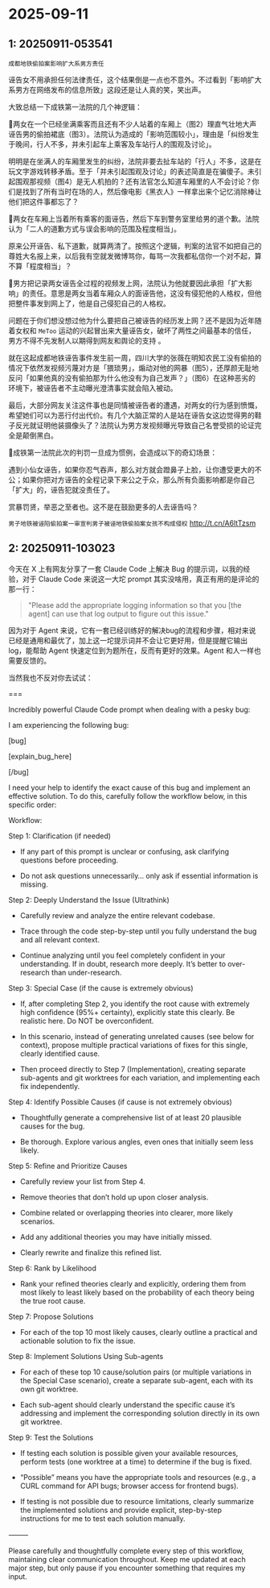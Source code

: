 # 2025-09-11

## 1: 20250911-053541

`成都地铁偷拍案影响扩大系男方责任`

诬告女不用承担任何法律责任，这个结果倒是一点也不意外。不过看到「影响扩大系男方在网络发布的信息所致」这段还是让人真的笑，笑出声。

大致总结一下成铁第一法院的几个神逻辑：

🔺两女在一个已经坐满乘客而且还有不少人站着的车厢上（图2）理直气壮地大声诬告男的偷拍裙底（图3）。法院认为造成的「影响范围较小」，理由是「纠纷发生于晚间，行人不多，并未引起车上乘客及车站行人的围观及讨论」。

明明是在坐满人的车厢里发生的纠纷，法院非要去扯车站的「行人」不多，这是在玩文字游戏转移矛盾。至于「并未引起围观及讨论」的表述简直是在骗傻子。未引起围观那视频（图4）是无人机拍的？还有法官怎么知道车厢里的人不会讨论？你们是找到了所有当时在场的人，然后像电影《黑衣人》一样拿出来个记忆消除棒让他们把这件事都忘了？

🔺两女在车厢上当着所有乘客的面诬告，然后下车到警务室里给男的道个歉。法院认为「二人的道歉方式与误会影响的范围及程度相当」。

原来公开诬告、私下道歉，就算两清了。按照这个逻辑，判案的法官不如把自己的尊姓大名报上来，以后我有空就发微博骂你，每骂一次我都私信你一个对不起，算不算「程度相当」？

🔺男方把记录两女诬告全过程的视频发上网，法院认为他就要因此承担「扩大影响」的责任。意思是两女当着车厢众人的面诬告他，这没有侵犯他的人格权，但他把整件事发到网上了，他是自己侵犯自己的人格权。

问题在于你们想没想过他为什么要把自己被诬告的经历发上网？还不是因为近年随着女权和 `MeToo` 运动的兴起冒出来大量诬告女，破坏了两性之间最基本的信任，男方不得不先发制人以期得到网友和舆论的支持 。

就在这起成都地铁诬告事件发生前一周，四川大学的张薇在明知农民工没有偷拍的情况下依然发视频污蔑对方是「猥琐男」，煽动对他的网暴（图5），还厚颜无耻地反问「如果他真的没有偷拍那为什么他没有为自己发声？」（图6）在这种恶劣的环境下，被诬告者不主动曝光澄清事实就会陷入被动。

最后，大部分网友关注这件事也是同情被诬告者的遭遇，对两女的行为感到愤慨，希望她们可以为恶行付出代价。有几个大脑正常的人是站在诬告女这边觉得男的鞋子反光就证明他装摄像头了？法院认为男方发视频曝光导致自己名誉受损的论证完全是颠倒黑白。

🔺成铁第一法院此次的判罚一旦成为惯例，会造成以下的奇幻场景：

遇到小仙女诬告，如果你忍气吞声，那么对方就会蹬鼻子上脸，让你遭受更大的不公；如果你把对方诬告的全程记录下来公之于众，那么所有负面影响都是你自己「扩大」的，诬告犯就没责任了。

赏暴罚贤，举恶之至者也。这不是在鼓励更多的人去诬告吗？

`男子地铁被诬陷偷拍案一审宣判` ​​​`男子被诬地铁偷拍案女孩不构成侵权` http://t.cn/A6ltTzsm

## 2: 20250911-103023

今天在 X 上有网友分享了一套 Claude Code 上解决 Bug 的提示词，以我的经验，对于 Claude Code 来说这一大坨 prompt 其实没啥用，真正有用的是评论的那一行：

> "Please add the appropriate logging information so that you [the agent] can use that log output to figure out this issue."

因为对于 Agent 来说，它有一套已经训练好的解决bug的流程和步骤，相对来说已经是通用和最优了，加上这一坨提示词并不会让它更好用，但是提醒它输出 log，能帮助 Agent 快速定位到为题所在，反而有更好的效果。Agent 和人一样也需要反馈的。

当然我也不反对你去试试：

===

Incredibly powerful Claude Code prompt when dealing with a pesky bug:

I am experiencing the following bug:

[bug]

[explain_bug_here]

[/bug]

I need your help to identify the exact cause of this bug and implement an effective solution. To do this, carefully follow the workflow below, in this specific order:

Workflow:

Step 1: Clarification (if needed)

- If any part of this prompt is unclear or confusing, ask clarifying questions before proceeding.

- Do not ask questions unnecessarily… only ask if essential information is missing.

Step 2: Deeply Understand the Issue (Ultrathink)

- Carefully review and analyze the entire relevant codebase.

- Trace through the code step-by-step until you fully understand the bug and all relevant context.

- Continue analyzing until you feel completely confident in your understanding. If in doubt, research more deeply. It’s better to over-research than under-research.

Step 3: Special Case (if the cause is extremely obvious)

- If, after completing Step 2, you identify the root cause with extremely high confidence (95%+ certainty), explicitly state this clearly. Be realistic here. Do NOT be overconfident.

- In this scenario, instead of generating unrelated causes (see below for context), propose multiple practical variations of fixes for this single, clearly identified cause.

- Then proceed directly to Step 7 (Implementation), creating separate sub-agents and git worktrees for each variation, and implementing each fix independently.

Step 4: Identify Possible Causes (if cause is not extremely obvious)

- Thoughtfully generate a comprehensive list of at least 20 plausible causes for the bug.

- Be thorough. Explore various angles, even ones that initially seem less likely.

Step 5: Refine and Prioritize Causes

- Carefully review your list from Step 4.

- Remove theories that don’t hold up upon closer analysis.

- Combine related or overlapping theories into clearer, more likely scenarios.

- Add any additional theories you may have initially missed.

- Clearly rewrite and finalize this refined list.

Step 6: Rank by Likelihood

- Rank your refined theories clearly and explicitly, ordering them from most likely to least likely based on the probability of each theory being the true root cause.

Step 7: Propose Solutions

- For each of the top 10 most likely causes, clearly outline a practical and actionable solution to fix the issue.

Step 8: Implement Solutions Using Sub-agents

- For each of these top 10 cause/solution pairs (or multiple variations in the Special Case scenario), create a separate sub-agent, each with its own git worktree.

- Each sub-agent should clearly understand the specific cause it’s addressing and implement the corresponding solution directly in its own git worktree.

Step 9: Test the Solutions

- If testing each solution is possible given your available resources, perform tests (one worktree at a time) to determine if the bug is fixed.

- “Possible” means you have the appropriate tools and resources (e.g., a CURL command for API bugs; browser access for frontend bugs).

- If testing is not possible due to resource limitations, clearly summarize the implemented solutions and provide explicit, step-by-step instructions for me to test each solution manually.

⸻

Please carefully and thoughtfully complete every step of this workflow, maintaining clear communication throughout. Keep me updated at each major step, but only pause if you encounter something that requires my input.

